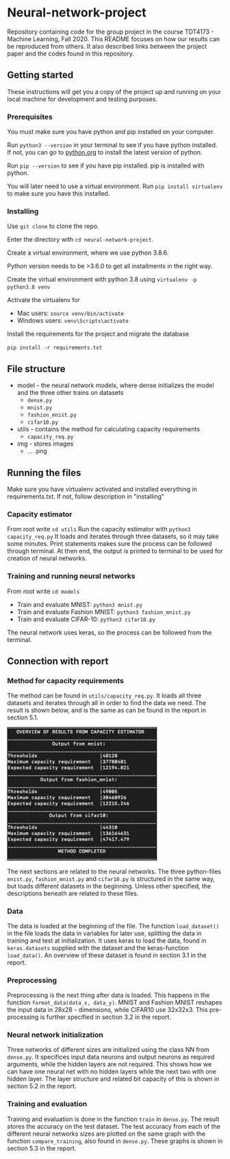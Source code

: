 # Neural-network-project
Repository containing code for the group project in the course TDT4173 - Machine Learning, Fall 2020. This README focuses on how our results can be reproduced from others. It also described links between the project paper and the codes found in this repository.

## Getting started

These instructions will get you a copy of the project up and running on your local machine for development and testing purposes.

### Prerequisites

You must make sure you have python and pip installed on your computer.

Run `python3 --version` in your terminal to see if you have python installed.
If not, you can go to [python.org](https://www.python.org/downloads/) to install the latest version of python.

Run `pip --version` to see if you have pip installed. pip is installed with python.

You will later need to use a virtual environment. 
Run `pip install virtualenv` to make sure you have this installed. 

### Installing

Use `git clone` to clone the repo.

Enter the directory with `cd neural-network-project`.

Create a virtual environment, where we use python 3.8.6.

Python version needs to be >3.6.0 to get all installments in the right way.

Create the virtual environment with python 3.8 using `virtualenv -p python3.8 venv`

Activate the virtualenv for
- Mac users: `source venv/bin/activate`
- Windows users: `venv\Scripts\activate`

Install the requirements for the project and migrate the database

`pip install -r requirements.txt`


## File structure

* model - the neural network models, where dense initializes the model and the three other trains on datasets
  * `dense.py`
  * `mnist.py`
  * `fashion_mnist.py`
  * `cifar10.py`
* utils - contains the method for calculating capacity requirements
   * `capacity_req.py`
* img - stores images
  * ... .png

## Running the files

Make sure you have virtualenv activated and installed everything in requirements.txt. If not, follow description in "installing"

### Capacity estimator
From root write `cd utils`
Run the capacity estimator with `python3 capacity_req.py`
It loads and iterates through three datasets, so it may take some minutes. Print statements makes sure the process can be followed through terminal. At then end, the output is printed to terminal to be used for creation of neural networks.

### Training and running neural networks
From root write `cd models`
* Train and evaluate MNIST: `python3 mnist.py`
* Train and evaluate Fashion MNIST: `python3 fashion_mnist.py`
* Train and evaluate CIFAR-10: `python3 cifar10.py`

The neural network uses keras, so the process can be followed from the terminal.

## Connection with report

### Method for capacity requirements

The method can be found in `utils/capacity_req.py`. It loads all three datasets and iterates through all in order to find the data we need. The result is shown below, and is the same as can be found in the report in section 5.1.

<img src=https://github.com/ProBlxst-Learning/neural-network-project/blob/main/img/capacity_req_output.png width="350" />

The next sections are related to the neural networks. The three python-files `mnist.py`, `fashion_mnist.py` and `cifar10.py` is structured in the same way, but loads different datasets in the beginning. Unless other specified, the descriptions beneath are related to these files. 

### Data
The data is loaded at the beginning of the file. The function `load_dataset()` in the file loads the data in variables for later use, splitting the data in training and test at initialization. It uses keras to load the data, found in `keras.datasets` supplied with the dataset and the keras-function `load_data()`. An overview of these dataset is found in section 3.1 in the report.

### Preprocessing
Preprocessing is the next thing after data is loaded. This happens in the function `format_data(data_x, data_y)`. MNIST and Fashion MNIST reshapes the input data in 28x28 - dimensions, while CIFAR10 use 32x32x3. This pre-processing is further specified in section 3.2 in the report.

### Neural network initialization
Three networks of different sizes are initialized using the class NN from `dense.py`. It specifices input data neurons and output neurons as required arguments, while the hidden layers are not required. This shows how we can have one neural net with no hidden layers while the next two with one hidden layer. The layer structure and related bit capacity of this is shown in section 5.2 in the report.

### Training and evaluation

Training and evaluation is done in the function `train` in `dense.py`. The result stores the accuracy on the test dataset. The test accuracy from each of the different neural networks sizes are plotted on the same graph with the function `compare_training`, also found in `dense.py`. These graphs is shown in section 5.3 in the report.

